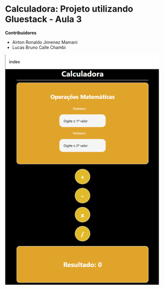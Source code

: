 # Calculadora: Projeto utilizando Gluestack - Aula 3

**Contribuidores**

- Airton Ronaldo Jimenez Mamani
- Lucas Bruno Calle Chambi

![](./img/Calculadora.png)